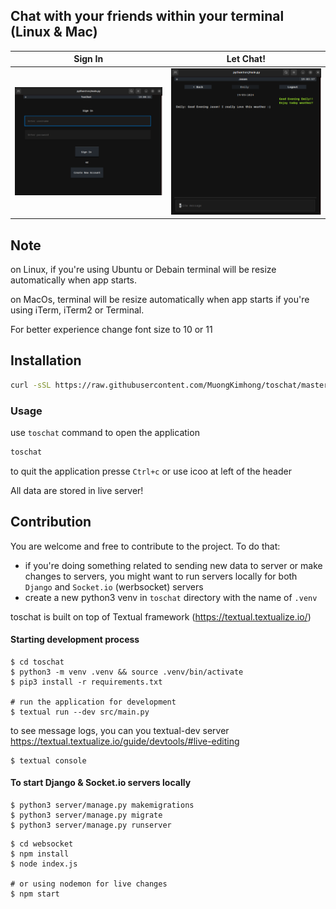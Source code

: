 ## Chat with your friends within your terminal (Linux & Mac)

Sign In             |  Let Chat!
:-------------------------:|:-------------------------:
![Screenshot](new_screenshot_one.png)   |  ![Screenshot](new_screenshot_two.png)

## Note
on Linux, if you're using Ubuntu or Debain terminal will be resize automatically when app starts. 

on MacOs, terminal will be resize automatically when app starts if you're using
iTerm, iTerm2 or Terminal.

For better experience change font size to 10 or 11

## Installation
```bash
curl -sSL https://raw.githubusercontent.com/MuongKimhong/toschat/master/install.sh | bash
```
### Usage
use `toschat` command to open the application
```bash
toschat
```
to quit the application presse `Ctrl+c` or use icoo at left of the header

All data are stored in live server!

## Contribution

You are welcome and free to contribute to the project. To do that:
- if you're doing something related to sending new data to server or make changes to servers, you might want to run servers locally for both `Django` and `Socket.io` (werbsocket) servers
- create a new python3 venv in `toschat` directory with the name of `.venv`

toschat is built on top of Textual framework (https://textual.textualize.io/)
#### Starting development process
```
$ cd toschat
$ python3 -m venv .venv && source .venv/bin/activate
$ pip3 install -r requirements.txt

# run the application for development
$ textual run --dev src/main.py
```
to see message logs, you can you textual-dev server https://textual.textualize.io/guide/devtools/#live-editing
```
$ textual console
```
#### To start Django & Socket.io servers locally
```
$ python3 server/manage.py makemigrations
$ python3 server/manage.py migrate
$ python3 server/manage.py runserver
```
```
$ cd websocket
$ npm install
$ node index.js

# or using nodemon for live changes
$ npm start
```
